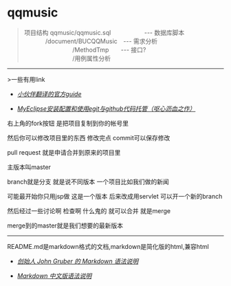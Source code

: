 # qqmusic
>项目结构
qqmusic/qqmusic.sql &emsp; &emsp;&emsp;&emsp;&emsp;--- 数据库脚本<br>
&emsp;&emsp;&emsp;&ensp;/document/BUCQQMusic&emsp;--- 需求分析 <br>
&emsp;&emsp;&emsp;&emsp;&emsp;&emsp;&emsp;&emsp;/MethodTmp&emsp;&emsp;--- 接口?   
&emsp;&emsp;&emsp;&emsp;&emsp;&emsp;&emsp;&emsp;/用例属性分析 

<hr/>
>一些有用link

<ul>
<li><a href="http://note.youdao.com/noteshare?id=f9d4c6d21f7f124f61fe7d9c2db3fcaa" target="_blank"> <em>小伙伴翻译的官方guide</em></a></li>
<li>
<p><a href="http://blog.csdn.net/u013240609/article/details/17483881" target="_blank" ><em>MyEclipse安装配置和使用egit与github代码托管（呕心沥血之作）</em></a></p>
</li>
</ul>


右上角的fork按钮 是把项目复制到你的帐号里

然后你可以修改项目里的东西  修改完点 commit可以保存修改

pull request 就是申请合并到原来的项目里

主版本叫master

branch就是分支 就是说不同版本 一个项目比如我们做的新闻

可能最开始你只用jsp做 这是一个版本 后来改成用servlet 可以开一个新的branch

然后经过一些讨论啊 检查啊 什么鬼的 就可以合并 就是merge

merge到的master就是我们想要的最新版本
<hr/>
README.md是markdown格式的文档,markdown是简化版的html,兼容html
<ul>
<li><a href="http://daringfireball.net/projects/markdown/syntax" target="_blank" > <em>创始人 John Gruber 的 Markdown 语法说明</em></a></li>
<li>
<p><a href="http://wowubuntu.com/markdown/#list" target="_blank" ><em>Markdown 中文版语法说明</em></a></p>
</li>
</ul>
